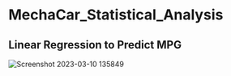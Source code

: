 # MechaCar_Statistical_Analysis

## Linear Regression to Predict MPG
![Screenshot 2023-03-10 135849](https://user-images.githubusercontent.com/45715246/224403232-3009e620-1f44-45a4-96fa-e1c8cd749d6f.png)
